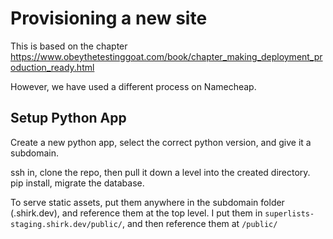 Provisioning a new site
=======================

This is based on the chapter https://www.obeythetestinggoat.com/book/chapter_making_deployment_production_ready.html

However, we have used a different process on Namecheap.

## Setup Python App
Create a new python app, select the correct python version, and give it a subdomain.

ssh in, clone the repo, then pull it down a level into the created directory.
pip install, migrate the database.


To serve static assets, put them anywhere in the subdomain folder (.shirk.dev), and reference them at the top level. I put them in `superlists-staging.shirk.dev/public/`, and then reference them at `/public/`
